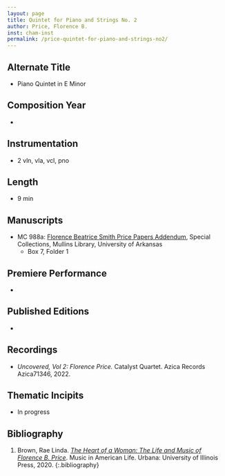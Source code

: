```yaml
---
layout: page
title: Quintet for Piano and Strings No. 2
author: Price, Florence B.
inst: cham-inst
permalink: /price-quintet-for-piano-and-strings-no2/
---
```


## Alternate Title
- Piano Quintet in E Minor

## Composition Year
- 

## Instrumentation
- 2 vln, vla, vcl, pno

## Length
- 9 min

## Manuscripts
- MC 988a: <a href="https://uark.as.atlas-sys.com/repositories/2/resources/1522" target="_blank">Florence Beatrice Smith Price Papers Addendum</a>, Special Collections, Mullins Library, University of Arkansas
    * Box 7, Folder 1

## Premiere Performance
- 

## Published Editions
- 

## Recordings
- *Uncovered, Vol 2: Florence Price.* Catalyst Quartet. Azica Records Azica71346, 2022.

## Thematic Incipits
- In progress

## Bibliography
1. Brown, Rae Linda. <a href="https://www.worldcat.org/title/1122800180" target="_blank">*The Heart of a Woman: The Life and Music of Florence B. Price*</a>. Music in American Life. Urbana: University of Illinois Press, 2020.
{:.bibliography}
